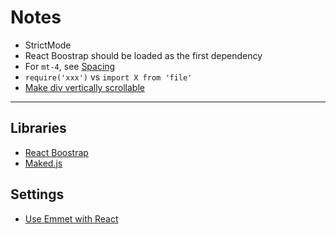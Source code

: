 # Notes

* StrictMode
* React Boostrap should be loaded as the first dependency
* For `mt-4`, see [Spacing](https://getbootstrap.com/docs/4.0/utilities/spacing/)
* `require('xxx')` vs `import X from 'file'`
* [Make div vertically scrollable](https://stackoverflow.com/questions/9707397/making-a-div-vertically-scrollable-using-css)

***

## Libraries

* [React Boostrap](https://react-bootstrap.github.io/getting-started/introduction)
* [Maked.js](https://marked.js.org/)

## Settings

* [Use Emmet with React](https://medium.com/@eshwaren/enable-emmet-support-for-jsx-in-visual-studio-code-react-f1f5dfe8809c)
